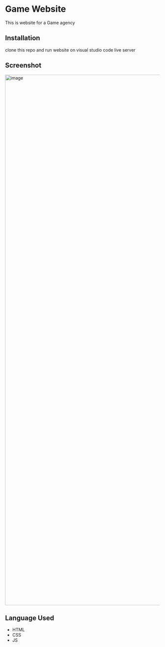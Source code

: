 # Game Website

This is website for a Game agency

## Installation

clone this repo and run website on visual studio code live server

 
## Screenshot
 <img width="1728" alt="image" src="https://github.com/TobiA34/Game-website/assets/36420903/521edbe1-c651-4fd8-af61-70342cf0ec05">
 
 
## Language Used

- HTML
- CSS
- JS
